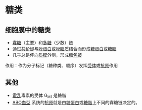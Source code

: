 # 糖类

## 细胞膜中的糖类

- [寡糖](寡糖.md)（主要）和[多糖](多糖.md)（少数）链
- 通过[共价键](共价键.md)与[膜蛋白](膜蛋白.md)或[膜脂质](膜脂质.md)结合而形成[糖蛋白](糖蛋白.md)或[糖脂](糖脂.md)
- 几乎总是伸向[质膜](质膜.md)外侧，形成[糖包被](糖包被.md)

作用：作为分子标记（糖种类、顺序）发挥[受体](受体.md)或[抗原](抗原.md)作用

## 其他

- [霍乱](霍乱.md)毒素的受体 G<sub>M1</sub> 是糖脂
- [ABO血型](ABO血型系统.md) 系统的[抗原](抗原.md)就是由[糖蛋白](糖蛋白.md)或[糖脂](糖脂.md)上不同的寡糖链决定的。
